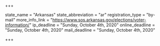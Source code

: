 +++

state_name = "Arkansas"
state_abbreviation = "ar"
registration_type = "by-mail"
more_info_link = "https://www.sos.arkansas.gov/elections/voter-information/"
ip_deadline = "Sunday, October 4th, 2020"
online_deadline = "Sunday, October 4th, 2020"
mail_deadline = "Sunday, October 4th, 2020"

+++